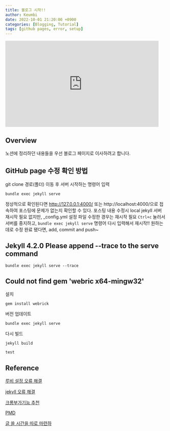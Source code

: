 ```yaml
---
title: 블로그 시작!!
author: Keumbi
date: 2022-10-01 21:20:00 +0900
categories: [Blogging, Tutorial]
tags: [github pages, error, setup]
---
```

<iframe allow="fullscreen" frameBorder="0" height="270" src="https://giphy.com/embed/G6cBtS3yWq7nyzNcl4/video" width="480"></iframe>

## Overview
노션에 정리하던 내용들을 우선 블로그 페이지로 이사하려고 합니다.

## GitHub page 수정 확인 방법
git clone 경로(폴더) 이동 후 서버 시작하는 명령어 입력
```
bundle exec jekyll serve
```

정상적으로 확인된다면 http://127.0.0.1:4000/ 또는 http://localhost:4000/으로 접속하여 포스팅에 문제가 없는지 확인할 수 있다.
포스팅 내용 수정시 local jekyll 서버 재시작 필요 없지만, _config.yml 설정 파일 수정한 경우는 재시작 필요 ```Ctrl+c``` 눌러서 서버를 중지하고, ```bundle exec jekyll serve``` 명령어 다시 입력해서 재시작!! 원하는데로 수정 완료 됐다면, add, commit and push~

## Jekyll 4.2.0 Please append --trace to the serve command
```
bundle exec jekyll serve --trace
```

## Could not find gem 'webric x64-mingw32'
설치
```
gem install webrick
```
버전 업데이트
```
bundle exec jekyll serve
```
다시 빌드
```
jekyll build
```


<!--git checkout -b bugFix-->


```text
test
```
<!--
블로그 마음 가짐
글 쓰기 전

글 쓸 시간을 따로 마련하기
쓸만한 글감은 미리 메모해두기
글의 장르 별 템플릿을 떠올리기
글의 초안을 작성하기
글 쓰는 중

제목으로 독자의 호기심을 끌기
서론으로 독자를 공감시키기
글 초반부에 요약 써두기
문단 수준에서 글 다듬기
문장 수준에서 글 다듬기
단어 수준에서 글 다듬기
미디어를 적절히 활용하기
글 쓴 후

글을 소리내어 읽기
주의를 환기시킨 후에 퇴고하기
글 발행 후

글을 공유하고 나의 구독자를 만들기
일관성을 유지하여 개인 브랜딩 구축하기
마무리-->

## Reference
[루비 설정 오류 해결](https://jojoldu.tistory.com/288)

[jekyll 오류 해결](https://velog.io/@minji-o-j/jekyll-%EC%98%A4%EB%A5%98-%ED%95%B4%EA%B2%B0)

[크롬부가기능 추천](https://jojoldu.tistory.com/406?category=798573)

[PMD](https://velog.io/@been/IT%EA%B8%B0%EC%82%AC%EA%B0%9C%EB%B0%9C%EC%9E%90%EA%B0%80-%EA%B6%8C%EC%9E%A5%ED%95%98%EB%8A%94-Java-%EC%BD%94%EB%93%9C-%ED%92%88%EC%A7%88-%EB%8F%84%EA%B5%AC)

[글 쓸 시간을 따로 마련하](https://wormwlrm.github.io/2022/08/20/Personal-Branding-from-Technical-Writing.html)
